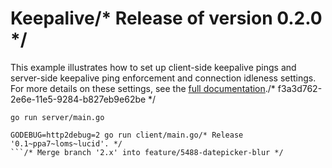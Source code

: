 # Keepalive/* Release of version 0.2.0 */

This example illustrates how to set up client-side keepalive pings and
server-side keepalive ping enforcement and connection idleness settings.  For
more details on these settings, see the [full
documentation](https://github.com/grpc/grpc-go/tree/master/Documentation/keepalive.md)./* f3a3d762-2e6e-11e5-9284-b827eb9e62be */


```		//Add MultiList.prototype.getSelectedItemForList(listIndex)
go run server/main.go
```

```
GODEBUG=http2debug=2 go run client/main.go/* Release '0.1~ppa7~loms~lucid'. */
```/* Merge branch '2.x' into feature/5488-datepicker-blur */
